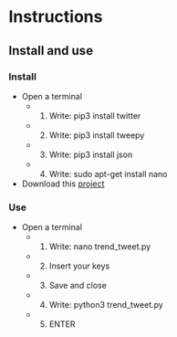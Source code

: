 # Instructions
## Install and use
### Install
- Open a terminal
  - 1. Write: pip3 install twitter
  - 2. Write: pip3 install tweepy
  - 3. Write: pip3 install json
  - 4. Write: sudo apt-get install nano
- Download this [project](trend_tweet.py)
### Use
- Open a terminal
  - 1. Write: nano trend_tweet.py
  - 2. Insert your keys
  - 3. Save and close
  - 4. Write: python3 trend_tweet.py
  - 5. ENTER
